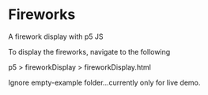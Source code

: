 # Fireworks
A firework display with p5 JS

To display the fireworks, navigate to the following

p5 > fireworkDisplay > fireworkDisplay.html

Ignore empty-example folder...currently only for live demo. 
